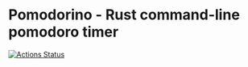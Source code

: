 # Pomodorino - Rust command-line pomodoro timer

[![Actions Status](https://github.com/Qbicz/pomodorino/workflows/Cargo%20Build%20&%20Test/badge.svg)](https://github.com/Qbicz/pomodorino/actions)
